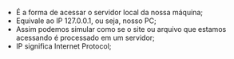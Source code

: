 * É a forma de acessar o servidor local da nossa máquina; 
* Equivale ao IP 127.0.0.1, ou seja, nosso PC; 
* Assim podemos simular como se o site ou arquivo que estamos acessando é processado em um servidor; 
* IP significa Internet Protocol;

